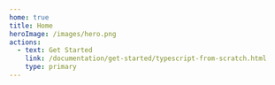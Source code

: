 ```yaml
---
home: true
title: Home
heroImage: /images/hero.png
actions:
  - text: Get Started
    link: /documentation/get-started/typescript-from-scratch.html
    type: primary
---
```


